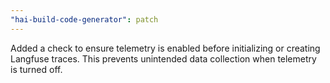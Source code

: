 ```yaml
---
"hai-build-code-generator": patch
---
```


Added a check to ensure telemetry is enabled before initializing or creating Langfuse traces. This prevents unintended data collection when telemetry is turned off.

